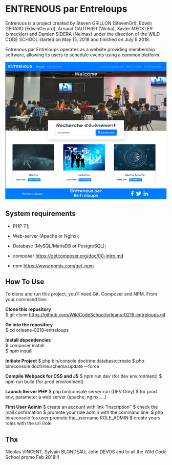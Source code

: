 ENTRENOUS par Entreloups
========================

Entrenous is a project created by Steven GRILLON (StevenGrl), Edwin GERARD (EdwinGerard), Arnaud GAUTHIER (Vilcka), 
Xavier MECKLER (xmeckler) and Damien SIDERA (Neimax) under the direction of the WILD CODE SCHOOL started 
on May 15, 2018 and finished on July 6 2018.

Entrenous par Entreloups operates as a website providing membership software, allowing its users to schedule events 
using a common platform.

![alt text](web/Accueil.png)

System requirements
-------------------

* PHP 7.1;

* Web-server (Apache or Nginx);

* Database (MySQL/MariaDB or PostgreSQL);

* composer https://getcomposer.org/doc/00-intro.md

* npm https://www.npmjs.com/get-npm


How To Use
----------

To clone and run this project, you'll need Git, Composer and NPM. From your command line:

**Clone this repository**  
$ git clone https://github.com/WildCodeSchool/orleans-0218-entreloups.git

**Go into the repository**  
$ cd orleans-0218-entreloups

**Install dependencies**  
$ composer install  
$ npm install  

**Initiate Project**
$ php bin/console doctrine:database:create
$ php bin/console doctrine:schema:update --force

**Compile Webpack for CSS and JS**
$ npm run dev (for dev environment)
$ npm run build (for prod environment)

**Launch Server PHP**
$ php bin/console server:run (DEV Only)
$ for prod env, parameter a web server (apache, nginx, ...)

**First User Admin**
$ create an account with link "Inscription"
$ check the mail confirmation
$ promote your role admin with the command line:
$ php bin/console fos:user:promote the_username ROLE_ADMIN
$ create yours roles with the url /role

Thx
---
Nicolas VINCENT, Sylvain BLONDEAU, John DEVOS and to all the Wild Code School promo Feb 2018!!!
